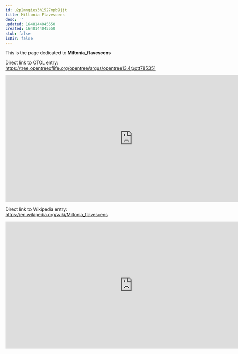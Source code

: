 ```yaml
---
id: u2p2mngies3h1527mpb9jjt
title: Miltonia Flavescens
desc: ''
updated: 1648144045550
created: 1648144045550
stub: false
isDir: false
---
```

This is the page dedicated to **Miltonia_flavescens**


Direct link to OTOL entry: https://tree.opentreeoflife.org/opentree/argus/opentree13.4@ott785351



<html>
    <body>
    <iframe src="https://tree.opentreeoflife.org/opentree/argus/opentree13.4@ott785351"
    width="800" height="400" frameborder="0" allowfullscreen> </iframe>
    </body>
</html>
    


Direct link to Wikipedia entry: https://en.wikipedia.org/wiki/Miltonia_flavescens



<html>
    <body>
    <iframe src="https://en.wikipedia.org/wiki/Miltonia_flavescens"
    width="800" height="400" frameborder="0" allowfullscreen> </iframe>
    </body>
</html>
    
